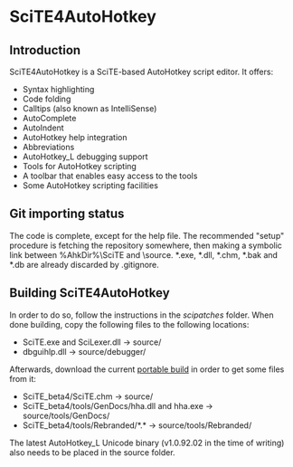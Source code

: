SciTE4AutoHotkey
================

Introduction
------------

SciTE4AutoHotkey is a SciTE-based AutoHotkey script editor. It offers:

* Syntax highlighting
* Code folding
* Calltips (also known as IntelliSense)
* AutoComplete
* AutoIndent
* AutoHotkey help integration
* Abbreviations
* AutoHotkey_L debugging support
* Tools for AutoHotkey scripting
* A toolbar that enables easy access to the tools
* Some AutoHotkey scripting facilities

Git importing status
--------------------

The code is complete, except for the help file. The recommended "setup" procedure is fetching the repository somewhere, then making a symbolic link between %AhkDir%\SciTE and <repo-dir>\source. \*.exe, \*.dll, \*.chm, \*.bak and \*.db are already discarded by .gitignore.

Building SciTE4AutoHotkey
-------------------------

In order to do so, follow the instructions in the *scipatches* folder. When done building, copy the following files to the following locations:

* SciTE.exe and SciLexer.dll -> source/
* dbguihlp.dll -> source/debugger/

Afterwards, download the current [portable build](http://www.autohotkey.net/~fincs/SciTE4AutoHotkey_3/SciTE4AutoHotkey_v3_beta4_Portable.zip) in order to get some files from it:

* SciTE_beta4/SciTE.chm -> source/
* SciTE_beta4/tools/GenDocs/hha.dll and hha.exe -> source/tools/GenDocs/
* SciTE_beta4/tools/Rebranded/\*.\* -> source/tools/Rebranded/

The latest AutoHotkey_L Unicode binary (v1.0.92.02 in the time of writing) also needs to be placed in the source folder.
